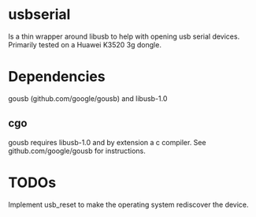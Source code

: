 # usbserial

Is a thin wrapper around libusb to help with opening usb serial devices.
Primarily tested on a Huawei K3520 3g dongle.

# Dependencies

gousb (github.com/google/gousb) and libusb-1.0

## cgo

gousb requires libusb-1.0 and by extension a c compiler. See github.com/google/gousb for instructions.

# TODOs

Implement usb_reset to make the operating system rediscover the device.
